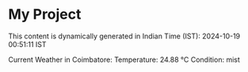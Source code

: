 # My Project

This content is dynamically generated in Indian Time (IST): 2024-10-19 00:51:11 IST


Current Weather in Coimbatore:
Temperature: 24.88 °C
Condition: mist

